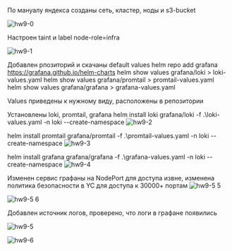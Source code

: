 По мануалу яндекса созданы сеть, кластер, ноды и s3-bucket

![hw9-0](https://github.com/user-attachments/assets/45d9b26b-f801-43b7-b7d3-619ccbf7f190)

Настроен taint и label node-role=infra

![hw9-1](https://github.com/user-attachments/assets/1f844c48-d6ff-48ec-aa7c-b08b4ffab60b)

Добавлен рпозиторий и скачаны default values
helm repo add grafana https://grafana.github.io/helm-charts
helm show values grafana/loki > loki-values.yaml
helm show values grafana/promtail > promtail-values.yaml
helm show values grafana/grafana > grafana-values.yaml

Values приведены к нужному виду, расположены в репозитории

Установлены loki, promtail, grafana
helm install loki grafana/loki -f .\loki-values.yaml -n loki --create-namespace
![hw9-2](https://github.com/user-attachments/assets/b8c35930-9fb8-4868-90d9-76ed16249267)

helm install promtail grafana/promtail -f .\promtail-values.yaml -n loki --create-namespace
![hw9-3](https://github.com/user-attachments/assets/73772f74-d8e9-4235-96f7-8110d320af62)

helm install grafana grafana/grafana -f .\grafana-values.yaml -n loki --create-namespace
![hw9-4](https://github.com/user-attachments/assets/547b2c98-b720-44be-a5ed-2c046a7287d7)

Изменен сервис графаны на NodePort для доступа извне, изменена политика безопасности в YC для доступа к 30000+ портам
![hw9-5 5](https://github.com/user-attachments/assets/651ddfef-3693-4f79-b3a9-0188b1cf2d17)

![hw9-5 6](https://github.com/user-attachments/assets/7391e7b9-8891-4076-92ef-bbdc81859171)

Добавлен источник логов, проверено, что логи в графане появились

![hw9-5](https://github.com/user-attachments/assets/1dc64725-58a2-4c58-9fd5-5cb5c02617b4)

![hw9-6](https://github.com/user-attachments/assets/7d688fb4-78fd-440b-aff1-f1befd944aa8)
